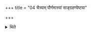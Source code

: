 +++
title = "04 चैत्र्याम् पौर्णमास्यां साङ्ग्रहण्येष्ट्या"

+++

<details><summary>थिते</summary>

चैत्र्यां पौर्णमास्यां साङ्ग्रहण्येष्ट्या यजते । तस्या योत्तरामावास्या तस्यां सञ्ज्ञान्या ४
</details>
